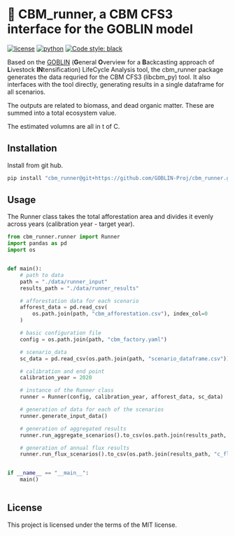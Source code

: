 # 🌲 CBM_runner, a CBM CFS3 interface for the GOBLIN model
[![license](https://img.shields.io/badge/License-MIT-red)](https://github.com/GOBLIN-Proj/goblin_lite/blob/0.1.0/LICENSE)
[![python](https://img.shields.io/badge/python-3.9-blue?logo=python&logoColor=white)](https://github.com/GOBLIN-Proj/cbm_runner)
[![Code style: black](https://img.shields.io/badge/code%20style-black-000000.svg)](https://github.com/psf/black)

 Based on the [GOBLIN](https://gmd.copernicus.org/articles/15/2239/2022/) (**G**eneral **O**verview for a **B**ackcasting approach of **L**ivestock **IN**tensification) LifeCycle Analysis tool, the cbm_runner package generates the data requried for the CBM CFS3 (libcbm_py) tool. It also interfaces with the tool directly, generating results in a single dataframe for all scenarios. 

 The outputs are related to biomass, and dead organic matter. These are summed into a total ecosystem value. 

 The estimated volumns are all in t of C. 



## Installation

Install from git hub. 

```bash
pip install "cbm_runner@git+https://github.com/GOBLIN-Proj/cbm_runner.git@main" 

```

## Usage

The Runner class takes the total afforestation area and divides it evenly across years (calibration year - target year). 

```python
from cbm_runner.runner import Runner
import pandas as pd
import os


def main():
    # path to data
    path = "./data/runner_input"
    results_path = "./data/runner_results"

    # afforestation data for each scenario
    afforest_data = pd.read_csv(
        os.path.join(path, "cbm_afforestation.csv"), index_col=0
    )

    # basic configuration file
    config = os.path.join(path, "cbm_factory.yaml")

    # scenario_data
    sc_data = pd.read_csv(os.path.join(path, "scenario_dataframe.csv"))

    # calibration and end point
    calibration_year = 2020

    # instance of the Runner class
    runner = Runner(config, calibration_year, afforest_data, sc_data)

    # generation of data for each of the scenarios
    runner.generate_input_data()

    # generation of aggregated results
    runner.run_aggregate_scenarios().to_csv(os.path.join(results_path, "c_aggregate.csv"))

    # generation of annual flux results
    runner.run_flux_scenarios().to_csv(os.path.join(results_path, "c_flux.csv"))


if __name__ == "__main__":
    main()
    
```

## License
This project is licensed under the terms of the MIT license.